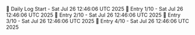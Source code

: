📅 Daily Log Start - Sat Jul 26 12:46:06 UTC 2025
📌 Entry 1/10 - Sat Jul 26 12:46:06 UTC 2025
📌 Entry 2/10 - Sat Jul 26 12:46:06 UTC 2025
📌 Entry 3/10 - Sat Jul 26 12:46:06 UTC 2025
📌 Entry 4/10 - Sat Jul 26 12:46:06 UTC 2025
